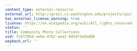 ```yaml
---
content_type: external-resource
external_url: http://grail.cs.washington.edu/projects/cpc/
has_external_license_warning: true
license: https://en.wikipedia.org/wiki/All_rights_reserved
status: ''
title: Community Photo Collections
uid: fcb7295d-ae0a-4762-aea2-695d72e0ad80
wayback_url: ''
---
```


